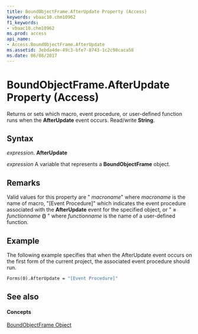 ```yaml
---
title: BoundObjectFrame.AfterUpdate Property (Access)
keywords: vbaac10.chm10962
f1_keywords:
- vbaac10.chm10962
ms.prod: access
api_name:
- Access.BoundObjectFrame.AfterUpdate
ms.assetid: 3ebda4de-49c3-bfe7-8743-1c2c98caca58
ms.date: 06/08/2017
---
```



# BoundObjectFrame.AfterUpdate Property (Access)

Returns or sets which macro, event procedure, or user-defined function runs when the  **AfterUpdate** event occurs. Read/write **String**.


## Syntax

 _expression_. **AfterUpdate**

 _expression_ A variable that represents a **BoundObjectFrame** object.


## Remarks

Valid values for this property are " _macroname_" where  _macroname_ is the name of macro, "[Event Procedure]" which indicates the event procedure associated with the **AfterUpdate** event for the specified object, or " **=** _functionname_ **()** " where _functionname_ is the name of a user-defined function.


## Example

The following example specifies that when the AfterUpdate event occurs on the first form of the current project, the associated event procedure should run.


```vb
Forms(0).AfterUpdate = "[Event Procedure]" 

```


## See also


#### Concepts


[BoundObjectFrame Object](boundobjectframe-object-access.md)

